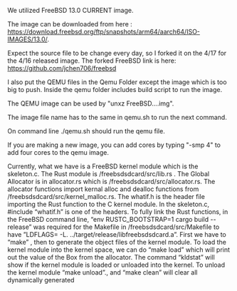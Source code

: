 We utilized FreeBSD 13.0 CURRENT image.

The image can be downloaded from here : https://download.freebsd.org/ftp/snapshots/arm64/aarch64/ISO-IMAGES/13.0/. 

Expect the source file to be change every day, so I forked it on the 4/17 for the 4/16 released image. 
The forked FreeBSD link is here: https://github.com/jchen706/freebsd

I also put the QEMU files in the Qemu Folder except the image which is too big to push. Inside the qemu folder includes build script to run the image.

The QEMU image can be used by "unxz FreeBSD....img". 

The image file name has to the same in qemu.sh to run the next command.

On command line ./qemu.sh should run the qemu file.

If you are making a new image, you can add cores by typing "-smp 4" to add four cores to the qemu image.

Currently, what we have is a FreeBSD kernel module which is the skeleton.c. The Rust module is /freebsdsdcard/src/lib.rs . The Global Allocator is in allocator.rs which is /freebsdsdcard/src/allocator.rs.  The allocator functions import kernal alloc and dealloc  functions from /freebsdsdcard/src/kernel_malloc.rs.   The whatif.h is the header file importing the Rust function to the C kernel module. In the skeleton.c, #include “whatif.h” is one of the headers. To fully link the Rust functions, in the FreeBSD command line, “env RUSTC_BOOTSTRAP=1 cargo build --release” was required for the Makefile in /freebsdsdcard/src/Makefile to have ”LDFLAGS= -L. ../target/release/libfreebsdsdcard.a”.  First we have to “make” , then to generate the object files of the kernel module. To load the kernel module into the kernel space, we can do “make load” which will print out the value of the Box from the allocator. The command “kldstat” will show if the kernel module is loaded or unloaded into the kernel. To unload the kernel module “make unload”., and “make clean” will clear all dynamically generated 









